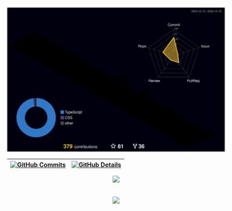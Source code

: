 ![Status](./profile-3d-contrib/profile-night-rainbow.svg)

| [![GitHub Commits](http://github-profile-summary-cards.vercel.app/api/cards/productive-time?username=GbrlSouza&theme=dracula&utcOffset=-3)](https://github.com/vn7n24fzkq/github-profile-summary-cards) | [![GitHub Details](http://github-profile-summary-cards.vercel.app/api/cards/profile-details?username=GbrlSouza&theme=dracula)](https://github.com/vn7n24fzkq/github-profile-summary-cards) |  
| ----------- | ----------- |

<div align="center" >
  <a href="https://skillicons.dev"   >
    <img src="https://skillicons.dev/icons?i=vscode,javascript,typescript,css,html,react,sass,nodejs,vue,figma,github,linux,bootstrap,discord,linkedin" />
  </a>
  <br />
</div>

##
<div align="center" >
  <img src="https://github-profile-trophy.vercel.app/?username=GbrlSouza&row=1&column=6&theme=dracula&margin-w=15&margin-h=15"/>
</div>

